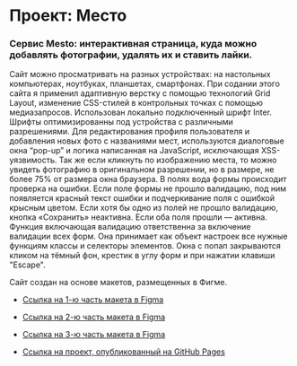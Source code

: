 # Проект: Место

### Сервис Mesto: интерактивная страница, куда можно добавлять фотографии, удалять их и ставить лайки.

Сайт можно просматривать на разных устройствах: на настольных компьютерах, ноутбуках, планшетах, смартфонах.
При содании этого сайта я применил адаптивную верстку с помощью технологий Grid Layout, изменение CSS-стилей в контрольных точках с помощью медиазапросов. Использован локально подключенный шрифт Inter. Шрифты оптимизированны под устройства с различными разрешениями.
Для редактирования профиля пользователя и добавления новых фото с названиями мест, используются диалоговые окна “pop-up” и логика написанная на JavaScript, исключающая XSS-уязвимость. Так же если кликнуть по изображению места, то можно увидеть фотографию в оригинальном разрешении, но в размере, не более 75% от размера окна браузера.
В полях вода формы происходит проверка на ошибки. Если поле формы не прошло валидацию, под ним появляется красный текст ошибки и подчеркивание поля с ошибкой крысным цветом. Если хотя бы одно из полей не прошло валидацию, кнопка «Сохранить» неактивна. Если оба поля прошли — активна.
Функция включающая валидацию ответственна за включение валидации всех форм. Она принимает как объект настроек все нужные функциям классы и селекторы элементов.
Окна с попап закрываются кликом на тёмный фон, крестик в углу форм и при нажатии клавиши "Escape".


Сайт создан на основе макетов, размещенных в Фигме.

* [Ссылка на 1-ю часть макета в Figma](https://www.figma.com/file/2cn9N9jSkmxD84oJik7xL7/JavaScript.-Sprint-4?node-id=0%3A1)

* [Ссылка на 2-ю часть макета в Figma](https://www.figma.com/file/bjyvbKKJN2naO0ucURl2Z0/JavaScript.-Sprint-5?node-id=0%3A1)

* [Ссылка на 3-ю часть макета в Figma](https://www.figma.com/file/kRVLKwYG3d1HGLvh7JFWRT/JavaScript.-Sprint-6?node-id=0%3A1)

* [Ссылка на проект, опубликованный на GitHub Pages](https://usergithub37.github.io/mesto/index.html)
